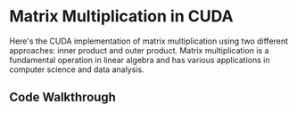 # Matrix Multiplication in CUDA

Here's the CUDA implementation of matrix multiplication using two different approaches: inner product and outer product. Matrix multiplication is a fundamental operation in linear algebra and has various applications in computer science and data analysis.

## Code Walkthrough

